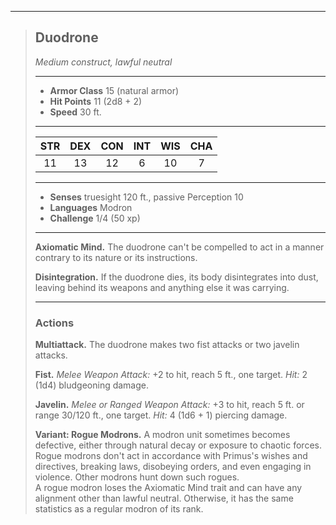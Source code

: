 ***
> ## Duodrone
> *Medium construct, lawful neutral*
> 
> ***
> 
> - **Armor Class** 15 (natural armor)
> - **Hit Points** 11 (2d8 + 2)
> - **Speed** 30 ft.
> 
> ***
> 
> |STR|DEX|CON|INT|WIS|CHA|
> |:---:|:---:|:---:|:---:|:---:|:---:|
> |11|13|12|6|10|7|
> 
> ***
> 
> - **Senses** truesight 120 ft., passive Perception 10
> - **Languages** Modron
> - **Challenge** 1/4 (50 xp)
> 
> ***
> 
> **Axiomatic Mind.** The duodrone can't be compelled to act in a manner contrary to its nature or its instructions.
> 
> **Disintegration.** If the duodrone dies, its body disintegrates into dust, leaving behind its weapons and anything else it was carrying.
> 
> ***
> 
> ### Actions
> **Multiattack.** The duodrone makes two fist attacks or two javelin attacks.
> 
> **Fist.** *Melee Weapon Attack:* +2 to hit, reach 5 ft., one target. *Hit:* 2 (1d4) bludgeoning damage.
> 
> **Javelin.** *Melee or Ranged Weapon Attack:* +3 to hit, reach 5 ft. or range 30/120 ft., one target. *Hit:* 4 (1d6 + 1) piercing damage.
> 
> **Variant: Rogue Modrons.** A modron unit sometimes becomes defective, either through natural decay or exposure to chaotic forces. Rogue modrons don't act in accordance with Primus's wishes and directives, breaking laws, disobeying orders, and even engaging in violence. Other modrons hunt down such rogues.  
> A rogue modron loses the Axiomatic Mind trait and can have any alignment other than lawful neutral. Otherwise, it has the same statistics as a regular modron of its rank.